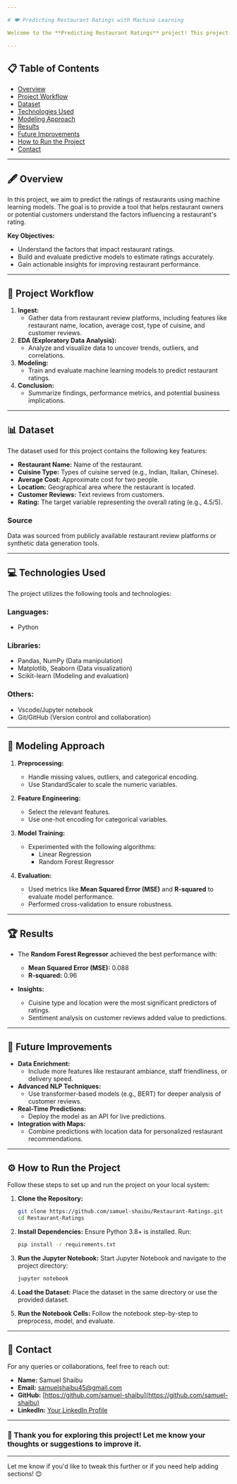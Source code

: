 ```yaml
---

# 🍽️ Predicting Restaurant Ratings with Machine Learning

Welcome to the **Predicting Restaurant Ratings** project! This project demonstrates the application of machine learning techniques to predict restaurant ratings based on various features such as location, cuisine type, pricing, and customer feedback. Whether you're a foodie, a restaurant owner, or an ML enthusiast, this project offers insights into leveraging data for meaningful predictions in the food industry.

---
```


## 📋 Table of Contents

- [Overview](#overview)
- [Project Workflow](#project-workflow)
- [Dataset](#dataset)
- [Technologies Used](#technologies-used)
- [Modeling Approach](#modeling-approach)
- [Results](#results)
- [Future Improvements](#future-improvements)
- [How to Run the Project](#how-to-run-the-project)
- [Contact](#contact)

---

## 🖋️ Overview

In this project, we aim to predict the ratings of restaurants using machine learning models. The goal is to provide a tool that helps restaurant owners or potential customers understand the factors influencing a restaurant's rating.

**Key Objectives:**
- Understand the factors that impact restaurant ratings.
- Build and evaluate predictive models to estimate ratings accurately.
- Gain actionable insights for improving restaurant performance.

---

## 🔄 Project Workflow

1. **Ingest:** 
   - Gather data from restaurant review platforms, including features like restaurant name, location, average cost, type of cuisine, and customer reviews.
2. **EDA (Exploratory Data Analysis):**
   - Analyze and visualize data to uncover trends, outliers, and correlations.
3. **Modeling:**
   - Train and evaluate machine learning models to predict restaurant ratings.
4. **Conclusion:**
   - Summarize findings, performance metrics, and potential business implications.

---

## 📊 Dataset

The dataset used for this project contains the following key features:
- **Restaurant Name:** Name of the restaurant.
- **Cuisine Type:** Types of cuisine served (e.g., Indian, Italian, Chinese).
- **Average Cost:** Approximate cost for two people.
- **Location:** Geographical area where the restaurant is located.
- **Customer Reviews:** Text reviews from customers.
- **Rating:** The target variable representing the overall rating (e.g., 4.5/5).

### **Source**
Data was sourced from publicly available restaurant review platforms or synthetic data generation tools.

---

## 💻 Technologies Used

The project utilizes the following tools and technologies:

### **Languages:**
- Python

### **Libraries:**
- Pandas, NumPy (Data manipulation)
- Matplotlib, Seaborn (Data visualization)
- Scikit-learn (Modeling and evaluation)

### **Others:**
- Vscode/Jupyter notebook
- Git/GitHub (Version control and collaboration)

---

## 🧠 Modeling Approach

1. **Preprocessing:**
   - Handle missing values, outliers, and categorical encoding.
   - Use StandardScaler to scale the numeric variables.


2. **Feature Engineering:**
   - Select the relevant features.
   - Use one-hot encoding for categorical variables.

3. **Model Training:**
   - Experimented with the following algorithms:
     - Linear Regression
     - Random Forest Regressor

4. **Evaluation:**
   - Used metrics like **Mean Squared Error (MSE)** and **R-squared** to evaluate model performance.
   - Performed cross-validation to ensure robustness.

---

## 🏆 Results

- The **Random Forest Regressor** achieved the best performance with:
  - **Mean Squared Error (MSE):** 0.088
  - **R-squared:** 0.96

- **Insights:**
  - Cuisine type and location were the most significant predictors of ratings.
  - Sentiment analysis on customer reviews added value to predictions.

---

## 🚀 Future Improvements

- **Data Enrichment:**
  - Include more features like restaurant ambiance, staff friendliness, or delivery speed.
- **Advanced NLP Techniques:**
  - Use transformer-based models (e.g., BERT) for deeper analysis of customer reviews.
- **Real-Time Predictions:**
  - Deploy the model as an API for live predictions.
- **Integration with Maps:**
  - Combine predictions with location data for personalized restaurant recommendations.

---

## ⚙️ How to Run the Project

Follow these steps to set up and run the project on your local system:

1. **Clone the Repository:**
   ```bash
   git clone https://github.com/samuel-shaibu/Restaurant-Ratings.git
   cd Restaurant-Ratings
   ```

2. **Install Dependencies:**
   Ensure Python 3.8+ is installed. Run:
   ```bash
   pip install -r requirements.txt
   ```

3. **Run the Jupyter Notebook:**
   Start Jupyter Notebook and navigate to the project directory:
   ```bash
   jupyter notebook
   ```

4. **Load the Dataset:**
   Place the dataset in the same directory or use the provided dataset.

5. **Run the Notebook Cells:**
   Follow the notebook step-by-step to preprocess, model, and evaluate.

---

## 🤝 Contact

For any queries or collaborations, feel free to reach out:

- **Name:** Samuel Shaibu
- **Email:** samuelshaibu45@gmail.com
- **GitHub:** [https://github.com/samuel-shaibu](https://github.com/samuel-shaibu)
- **LinkedIn:** [Your LinkedIn Profile](https://linkedin.com/in/samuel-shaibu-8b4553202)

---

### 🎉 Thank you for exploring this project! Let me know your thoughts or suggestions to improve it.

---

Let me know if you'd like to tweak this further or if you need help adding sections! 😊
